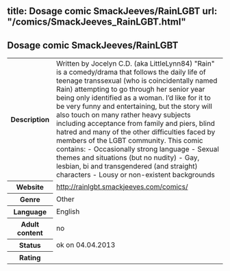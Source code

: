 title: Dosage comic SmackJeeves/RainLGBT
url: "/comics/SmackJeeves_RainLGBT.html"
---
Dosage comic SmackJeeves/RainLGBT
-----------------------------------------

<table class="comicinfo">
<tr>
<th>Description</th><td>Written by Jocelyn C.D. (aka LittleLynn84) &quot;Rain&quot; is a comedy/drama that follows the daily life of teenage transsexual (who is coincidentally named Rain) attempting to go through her senior year being only identified as a woman. I’d like for it to be very funny and entertaining, but the story will also touch on many rather heavy subjects including acceptance from family and piers, blind hatred and many of the other difficulties faced by members of the LGBT community. This comic contains: - Occasionally strong language - Sexual themes and situations (but no nudity) - Gay, lesbian, bi and transgendered (and straight) characters - Lousy or non-existent backgrounds</td>
</tr>
<tr>
<th>Website</th><td><a href="http://rainlgbt.smackjeeves.com/comics/">http://rainlgbt.smackjeeves.com/comics/</a></td>
</tr>
<tr>
<th>Genre</th><td>Other</td>
</tr>
<tr>
<th>Language</th><td>English</td>
</tr>
<tr>
<th>Adult content</th><td>no</td>
</tr>
<tr>
<th>Status</th><td>ok on 04.04.2013</td>
</tr>
<tr>
<th>Rating</th><td><div class="g-plusone" data-size="standard" data-annotation="bubble"
 data-href="http://rainlgbt.smackjeeves.com/comics/"></div></td>
</tr>
</table>
<script type="text/javascript">
  (function() {
    var po = document.createElement('script'); po.type = 'text/javascript'; po.async = true;
    po.src = 'https://apis.google.com/js/plusone.js';
    var s = document.getElementsByTagName('script')[0]; s.parentNode.insertBefore(po, s);
  })();
</script>
